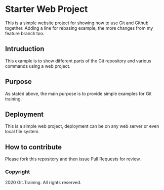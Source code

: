 # Starter Web Project

This is a simple website project for showing how to use Git and Github together. 
Adding a line for rebasing example, the more changes from my feature branch too. 

## Intruduction

This example is to show different parts of the Git repository and various commands using a web project. 

## Purpose

As stated above, the main purpose is to provide simple examples for Git training. 

## Deployment

This is a simple web project, deployment can be on any web server or even local file system. 

## How to contribute

Please fork this repository and then issue Pull Requests for review. 

### Copyright

2020 Git.Training. All rights reserved. 
